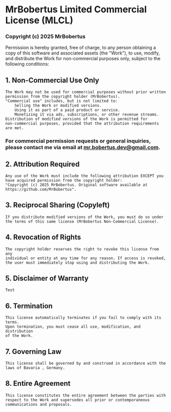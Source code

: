 # MrBobertus Limited Commercial License (MLCL)

### Copyright (c) 2025 MrBobertus

Permission is hereby granted, free of charge, to any person obtaining a copy
of this software and associated assets (the "Work"), to use, modify, and
distribute the Work for non-commercial purposes only, subject to the
following conditions:

## 1. Non-Commercial Use Only

    The Work may not be used for commercial purposes without prior written
    permission from the copyright holder (MrBobertus).
    "Commercial use" includes, but is not limited to:
        Selling the Work or modified versions.
        Using it as part of a paid product or service.
        Monetizing it via ads, subscriptions, or other revenue streams.
    Distribution of modified versions of the Work is permitted for
    non-commercial purposes, provided that the attribution requirements are met.

### For commercial permission requests or general inquiries, please contact me via email at mr.bobertus.dev@gmail.com.

## 2. Attribution Required

    Any use of the Work must include the following attribution EXCEPT you have acquired permission from the copyright holder:
    "Copyright (c) 2025 MrBobertus. Original software available at https://github.com/MrBobertus".

## 3.  Reciprocal Sharing (Copyleft)

    If you distribute modified versions of the Work, you must do so under the terms of this same license (MrBobertus Non-Commercial License).

## 4. Revocation of Rights

    The copyright holder reserves the right to revoke this license from any
    individual or entity at any time for any reason. If access is revoked,
    the user must immediately stop using and distributing the Work.

## 5. Disclaimer of Warranty

    Test

## 6. Termination

    This license automatically terminates if you fail to comply with its terms.
    Upon termination, you must cease all use, modification, and distribution
    of the Work.

## 7.  Governing Law

    This license shall be governed by and construed in accordance with the laws of Bavaria , Germany.

## 8.  Entire Agreement

    This license constitutes the entire agreement between the parties with respect to the Work and supersedes all prior or contemporaneous communications and proposals.
